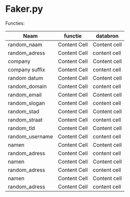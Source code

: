 # Faker.py #

Functies:

Naam            | functie       | databron     |
--------------- | --------------|----------    |
random_naam     | Content Cell  | Content cell |
random_adress   | Content Cell  | content cell |
company         | Content Cell  | Content cell |
company suffix  | Content Cell  | content cell |
random datum    | Content Cell  | Content cell |
random_domain   | Content Cell  | content cell |
random_email    | Content Cell  | Content cell |
random_slogan   | Content Cell  | content cell |
random_stad     | Content Cell  | Content cell |
random_straat   | Content Cell  | content cell |
random_tld      | Content Cell  | Content cell |
random_username | Content Cell  | content cell |
namen           | Content Cell  | Content cell |
random_adress   | Content Cell  | content cell |
namen           | Content Cell  | Content cell |
random_adress   | Content Cell  | content cell |
namen           | Content Cell  | Content cell |
random_adress   | Content Cell  | content cell |